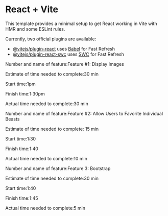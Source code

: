 # React + Vite

This template provides a minimal setup to get React working in Vite with HMR and some ESLint rules.

Currently, two official plugins are available:

- [@vitejs/plugin-react](https://github.com/vitejs/vite-plugin-react/blob/main/packages/plugin-react/README.md) uses [Babel](https://babeljs.io/) for Fast Refresh
- [@vitejs/plugin-react-swc](https://github.com/vitejs/vite-plugin-react-swc) uses [SWC](https://swc.rs/) for Fast Refresh

Number and name of feature:Feature #1: Display Images

Estimate of time needed to complete:30 min

Start time:1pm

Finish time:1:30pm

Actual time needed to complete:30 min

Number and name of feature:Feature #2: Allow Users to Favorite Individual Beasts

Estimate of time needed to complete: 15 min

Start time:1:30

Finish time:1:40

Actual time needed to complete:10 min

Number and name of feature:Feature 3: Bootstrap

Estimate of time needed to complete:30 min

Start time:1:40

Finish time:1:45

Actual time needed to complete:5 min
